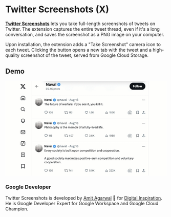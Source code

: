 # Twitter Screenshots (X)

[**Twitter Screenshots**](https://chromewebstore.google.com/detail/twitter-screenshots/imfhndkgmnbnogfjcecdpopaooachgco) lets you take full-length screenshots of tweets on Twitter. The extension captures the entire tweet thread, even if it's a long conversation, and saves the screenshot as a PNG image on your computer.

Upon installation, the extension adds a "Take Screenshot" camera icon to each tweet. Clicking the button opens a new tab with the tweet and a high-quality screenshot of the tweet, served from Google Cloud Storage.

## Demo

![Twitter Screenshots](demo.gif)

### Google Developer

Twitter Screenshots is developed by [Amit Agarwal](https://www.labnol.org/about) 👋 for [Digital Inspiration](https://digitalinspiration.com/). He is Google Developer Expert for Google Workspace and Google Cloud Champion.

